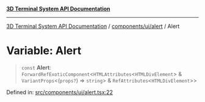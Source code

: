 [**3D Terminal System API Documentation**](../../../../README.md)

***

[3D Terminal System API Documentation](../../../../README.md) / [components/ui/alert](../README.md) / Alert

# Variable: Alert

> `const` **Alert**: `ForwardRefExoticComponent`\<`HTMLAttributes`\<`HTMLDivElement`\> & `VariantProps`\<(`props?`) => `string`\> & `RefAttributes`\<`HTMLDivElement`\>\>

Defined in: [src/components/ui/alert.tsx:22](https://github.com/Dicommunitas/ThreeJS_Terminal_3D/blob/bf102b883b1f46260971486ec9fa4290f009e866/src/components/ui/alert.tsx#L22)
